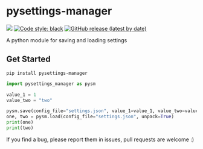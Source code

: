 # pysettings-manager

[![](https://img.shields.io/badge/python-3.7+-blue.svg)](https://www.python.org/downloads/)
[![Code style: black](https://img.shields.io/badge/code%20style-black-000000.svg)](https://github.com/psf/black)
[![GitHub release (latest by date)](https://img.shields.io/github/v/release/sryu1/pysettings-manager)](https://github.com/sryu1/pysettings-manager/releases)

A python module for saving and loading settings

## Get Started

```console
pip install pysettings-manager
```

```python
import pysettings_manager as pysm

value_1 = 1
value_two = "two"

pysm.save(config_file="settings.json", value_1=value_1, value_two=value_two)
one, two = pysm.load(config_file="settings.json", unpack=True)
print(one)
print(two)
```

If you find a bug, please report them in issues, pull requests are welcome :)
